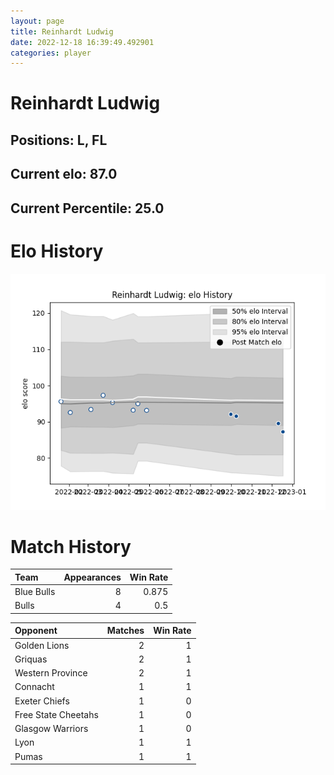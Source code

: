 ```yaml
---  
layout: page  
title: Reinhardt Ludwig  
date: 2022-12-18 16:39:49.492901  
categories: player  
---
```

# Reinhardt Ludwig

## Positions: L, FL

## Current elo: 87.0

## Current Percentile: 25.0

# Elo History


![elo history](history_ReinhardtLudwig.png)
# Match History


| Team       |   Appearances |   Win Rate |
|:-----------|--------------:|-----------:|
| Blue Bulls |             8 |      0.875 |
| Bulls      |             4 |      0.5   |

| Opponent            |   Matches |   Win Rate |
|:--------------------|----------:|-----------:|
| Golden Lions        |         2 |          1 |
| Griquas             |         2 |          1 |
| Western Province    |         2 |          1 |
| Connacht            |         1 |          1 |
| Exeter Chiefs       |         1 |          0 |
| Free State Cheetahs |         1 |          0 |
| Glasgow Warriors    |         1 |          0 |
| Lyon                |         1 |          1 |
| Pumas               |         1 |          1 |